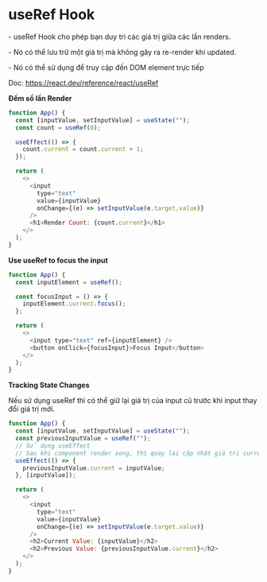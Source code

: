 # useRef Hook

\- useRef Hook cho phép bạn duy trì các giá trị giữa các lần renders.

\- Nó có thể lưu trữ một giá trị mà không gây ra re-render khi updated.

\- Nó có thể sử dụng để truy cập đến DOM element trực tiếp


Doc: <https://react.dev/reference/react/useRef>

**Đếm số lần Render**

```js
function App() {
  const [inputValue, setInputValue] = useState("");
  const count = useRef(0);

  useEffect(() => {
    count.current = count.current + 1;
  });

  return (
    <>
      <input
        type="text"
        value={inputValue}
        onChange={(e) => setInputValue(e.target.value)}
      />
      <h1>Render Count: {count.current}</h1>
    </>
  );
}
```

**Use useRef to focus the input**

```js
function App() {
  const inputElement = useRef();

  const focusInput = () => {
    inputElement.current.focus();
  };

  return (
    <>
      <input type="text" ref={inputElement} />
      <button onClick={focusInput}>Focus Input</button>
    </>
  );
}
```

**Tracking State Changes**

Nếu sử dụng useRef thì có thể giữ lại giá trị của input cũ trước khi input thay đổi giá trị mới.

```js
function App() {
  const [inputValue, setInputValue] = useState("");
  const previousInputValue = useRef("");
  // Sử dụng useEffect
  // Sau khi component render xong, thì quay lại cập nhật giá trị current = giá trị vừa nhập vào
  useEffect(() => {
    previousInputValue.current = inputValue;
  }, [inputValue]);

  return (
    <>
      <input
        type="text"
        value={inputValue}
        onChange={(e) => setInputValue(e.target.value)}
      />
      <h2>Current Value: {inputValue}</h2>
      <h2>Previous Value: {previousInputValue.current}</h2>
    </>
  );
}
```
